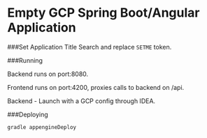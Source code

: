 Empty GCP Spring Boot/Angular Application
=========================================

###Set Application Title
Search and replace `SETME` token.


###Running

Backend runs on port:8080.

Frontend runs on port:4200, proxies calls to backend on /api.

Backend - Launch with a GCP config through IDEA.


###Deploying

`gradle appengineDeploy`
